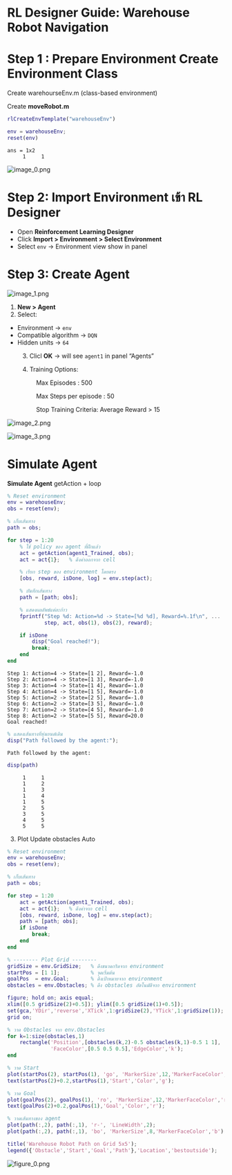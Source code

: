 
# RL Designer Guide: Warehouse Robot Navigation
# Step 1 : Prepare Environment Create Environment Class

Create warehourseEnv.m (class\-based environment)


Create **moveRobot.m** 

```matlab
rlCreateEnvTemplate("warehouseEnv")
```

```matlab
env = warehouseEnv;
reset(env)
```

```matlabTextOutput
ans = 1x2
     1     1

```

![image_0.png](./README_media/image_0.png)
# Step 2: Import Environment เข้า RL Designer
-  Open **Reinforcement Learning Designer** 
-  Click **Import > Environment > Select Environment** 
-  Select `env` →  Environment view show in panel  
# Step 3: Create Agent

![image_1.png](./README_media/image_1.png)

1.   **New > Agent**
2. Select:

-  Environment → `env` 
-  Compatible algorithm → `DQN` 
-  Hidden units → `64`  

&nbsp;&nbsp;&nbsp;&nbsp;&nbsp;&nbsp;&nbsp;&nbsp; 3. Clicl **OK** → will see `agent1` in panel “Agents”


&nbsp;&nbsp;&nbsp;&nbsp;&nbsp;&nbsp;&nbsp;&nbsp; 4. Training Options:


&nbsp;&nbsp;&nbsp;&nbsp;&nbsp;&nbsp;&nbsp;&nbsp;&nbsp;&nbsp;&nbsp;&nbsp;&nbsp;&nbsp;&nbsp;&nbsp; Max Episodes : 500


&nbsp;&nbsp;&nbsp;&nbsp;&nbsp;&nbsp;&nbsp;&nbsp;&nbsp;&nbsp;&nbsp;&nbsp;&nbsp;&nbsp;&nbsp;&nbsp; Max Steps per episode : 50


&nbsp;&nbsp;&nbsp;&nbsp;&nbsp;&nbsp;&nbsp;&nbsp;&nbsp;&nbsp;&nbsp;&nbsp;&nbsp;&nbsp;&nbsp;&nbsp; Stop Training Criteria: Average Reward > 15


![image_2.png](./README_media/image_2.png)


![image_3.png](./README_media/image_3.png)

# Simulate Agent

 **Simulate Agent** getAction + loop

```matlab
% Reset environment
env = warehouseEnv; 
obs = reset(env);

% เก็บเส้นทาง
path = obs;

for step = 1:20
    % ใช้ policy ของ agent ที่ฝึกแล้ว
    act = getAction(agent1_Trained, obs);
    act = act{1};   % ดึงค่าออกจาก cell

    % เรียก step ของ environment โดยตรง
    [obs, reward, isDone, log] = env.step(act);

    % บันทึกเส้นทาง
    path = [path; obs];

    % แสดงผลลัพธ์แต่ละก้าว
    fprintf("Step %d: Action=%d -> State=[%d %d], Reward=%.1f\n", ...
            step, act, obs(1), obs(2), reward);

    if isDone
        disp("Goal reached!");
        break;
    end
end
```

```matlabTextOutput
Step 1: Action=4 -> State=[1 2], Reward=-1.0
Step 2: Action=4 -> State=[1 3], Reward=-1.0
Step 3: Action=4 -> State=[1 4], Reward=-1.0
Step 4: Action=4 -> State=[1 5], Reward=-1.0
Step 5: Action=2 -> State=[2 5], Reward=-1.0
Step 6: Action=2 -> State=[3 5], Reward=-1.0
Step 7: Action=2 -> State=[4 5], Reward=-1.0
Step 8: Action=2 -> State=[5 5], Reward=20.0
Goal reached!
```

```matlab
% แสดงเส้นทางที่หุ่นยนต์เดิน
disp("Path followed by the agent:");
```

```matlabTextOutput
Path followed by the agent:
```

```matlab
disp(path)
```

```matlabTextOutput
     1     1
     1     2
     1     3
     1     4
     1     5
     2     5
     3     5
     4     5
     5     5
```


3) Plot Update obstacles Auto

```matlab
% Reset environment
env = warehouseEnv; 
obs = reset(env);

% เก็บเส้นทาง
path = obs;

for step = 1:20
    act = getAction(agent1_Trained, obs);
    act = act{1};   % ดึงค่าจาก cell
    [obs, reward, isDone, log] = env.step(act);
    path = [path; obs];
    if isDone
        break;
    end
end

% -------- Plot Grid --------
gridSize = env.GridSize;   % ดึงขนาดกริดจาก environment
startPos = [1 1];          % จุดเริ่มต้น
goalPos  = env.Goal;       % ดึงเป้าหมายจาก environment
obstacles = env.Obstacles; % ดึง obstacles อัตโนมัติจาก environment

figure; hold on; axis equal;
xlim([0.5 gridSize(2)+0.5]); ylim([0.5 gridSize(1)+0.5]);
set(gca,'YDir','reverse','XTick',1:gridSize(2),'YTick',1:gridSize(1));
grid on;

% วาด Obstacles จาก env.Obstacles
for k=1:size(obstacles,1)
    rectangle('Position',[obstacles(k,2)-0.5 obstacles(k,1)-0.5 1 1], ...
              'FaceColor',[0.5 0.5 0.5],'EdgeColor','k');
end

% วาด Start
plot(startPos(2), startPos(1), 'go', 'MarkerSize',12,'MarkerFaceColor','g');
text(startPos(2)+0.2,startPos(1),'Start','Color','g');

% วาด Goal
plot(goalPos(2), goalPos(1), 'ro', 'MarkerSize',12,'MarkerFaceColor','r');
text(goalPos(2)+0.2,goalPos(1),'Goal','Color','r');

% วาดเส้นทางของ agent
plot(path(:,2), path(:,1), 'r-', 'LineWidth',2);
plot(path(:,2), path(:,1), 'bo', 'MarkerSize',8,'MarkerFaceColor','b');

title('Warehouse Robot Path on Grid 5x5');
legend({'Obstacle','Start','Goal','Path'},'Location','bestoutside');
```

![figure_0.png](./README_media/figure_0.png)
